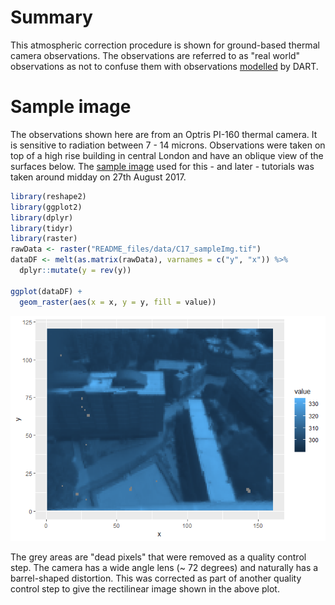 # Summary

This atmospheric correction procedure is shown for ground-based thermal camera observations. The observations are referred to as "real world" observations as not to confuse them with observations [modelled](../../tutorials/DART-simulation) by DART.

# Sample image

The observations shown here are from an Optris PI-160 thermal camera. It is sensitive to radiation between 7 - 14 microns. Observations were taken on top of a high rise building in central London and have an oblique view of the surfaces below. The [sample image](README_files/data/C17_sampleImg.tif) used for this - and later - tutorials was taken around midday on 27th August 2017.


```r
library(reshape2)
library(ggplot2)
library(dplyr)
library(tidyr)
library(raster)
rawData <- raster("README_files/data/C17_sampleImg.tif")
dataDF <- melt(as.matrix(rawData), varnames = c("y", "x")) %>%
  dplyr::mutate(y = rev(y))

ggplot(dataDF) +
  geom_raster(aes(x = x, y = y, fill = value))
```

![](README_files/figure-gfm/unnamed-chunk-1-2-1.png)<!-- -->

The grey areas are "dead pixels" that were removed as a quality control step. The camera has a wide angle lens (~ 72 degrees) and naturally has a barrel-shaped distortion. This was corrected as part of another quality control step to give the rectilinear image shown in the above plot.


